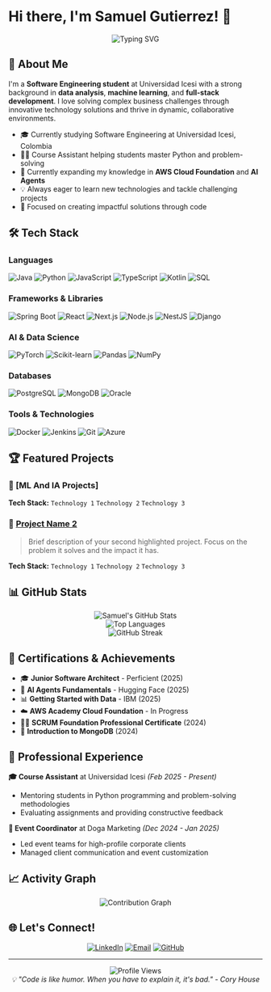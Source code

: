 # Hi there, I'm Samuel Gutierrez! 👋

<div align="center">
  <img src="https://readme-typing-svg.herokuapp.com?font=Fira+Code&pause=1000&color=2196F3&center=true&vCenter=true&width=435&lines=Software+Engineering+Student;AI+%26+Data+Science+Enthusiast;Problem+Solver" alt="Typing SVG" />
</div>

## 🚀 About Me

I'm a **Software Engineering student** at Universidad Icesi with a strong background in **data analysis**, **machine learning**, and **full-stack development**. I love solving complex business challenges through innovative technology solutions and thrive in dynamic, collaborative environments.

- 🎓 Currently studying Software Engineering at Universidad Icesi, Colombia
- 👨‍💻 Course Assistant helping students master Python and problem-solving
- 🌱 Currently expanding my knowledge in **AWS Cloud Foundation** and **AI Agents**
- 💡 Always eager to learn new technologies and tackle challenging projects
- 🎯 Focused on creating impactful solutions through code

## 🛠️ Tech Stack

### Languages
![Java](https://img.shields.io/badge/Java-ED8B00?style=for-the-badge&logo=java&logoColor=white)
![Python](https://img.shields.io/badge/Python-3776AB?style=for-the-badge&logo=python&logoColor=white)
![JavaScript](https://img.shields.io/badge/JavaScript-F7DF1E?style=for-the-badge&logo=javascript&logoColor=black)
![TypeScript](https://img.shields.io/badge/TypeScript-007ACC?style=for-the-badge&logo=typescript&logoColor=white)
![Kotlin](https://img.shields.io/badge/Kotlin-0095D5?style=for-the-badge&logo=kotlin&logoColor=white)
![SQL](https://img.shields.io/badge/SQL-336791?style=for-the-badge&logo=postgresql&logoColor=white)

### Frameworks & Libraries
![Spring Boot](https://img.shields.io/badge/Spring_Boot-F2F4F9?style=for-the-badge&logo=spring-boot)
![React](https://img.shields.io/badge/React-20232A?style=for-the-badge&logo=react&logoColor=61DAFB)
![Next.js](https://img.shields.io/badge/Next.js-000000?style=for-the-badge&logo=nextdotjs&logoColor=white)
![Node.js](https://img.shields.io/badge/Node.js-43853D?style=for-the-badge&logo=node.js&logoColor=white)
![NestJS](https://img.shields.io/badge/NestJS-E0234E?style=for-the-badge&logo=nestjs&logoColor=white)
![Django](https://img.shields.io/badge/Django-092E20?style=for-the-badge&logo=django&logoColor=white)

### AI & Data Science
![PyTorch](https://img.shields.io/badge/PyTorch-EE4C2C?style=for-the-badge&logo=pytorch&logoColor=white)
![Scikit-learn](https://img.shields.io/badge/scikit_learn-F7931E?style=for-the-badge&logo=scikit-learn&logoColor=white)
![Pandas](https://img.shields.io/badge/Pandas-2C2D72?style=for-the-badge&logo=pandas&logoColor=white)
![NumPy](https://img.shields.io/badge/Numpy-777BB4?style=for-the-badge&logo=numpy&logoColor=white)

### Databases
![PostgreSQL](https://img.shields.io/badge/PostgreSQL-316192?style=for-the-badge&logo=postgresql&logoColor=white)
![MongoDB](https://img.shields.io/badge/MongoDB-4EA94B?style=for-the-badge&logo=mongodb&logoColor=white)
![Oracle](https://img.shields.io/badge/Oracle-F80000?style=for-the-badge&logo=oracle&logoColor=white)

### Tools & Technologies
![Docker](https://img.shields.io/badge/Docker-2CA5E0?style=for-the-badge&logo=docker&logoColor=white)
![Jenkins](https://img.shields.io/badge/Jenkins-D24939?style=for-the-badge&logo=jenkins&logoColor=white)
![Git](https://img.shields.io/badge/Git-F05032?style=for-the-badge&logo=git&logoColor=white)
![Azure](https://img.shields.io/badge/Microsoft_Azure-0089D0?style=for-the-badge&logo=microsoft-azure&logoColor=white)

## 🏆 Featured Projects

### 🌟 [ML And IA Projects]
<a href="https://github.com/SamuelGutierrez24/IA-and-ML-Projects">

</a>

**Tech Stack:** `Technology 1` `Technology 2` `Technology 3`

### 🌟 [Project Name 2](https://github.com/SamuelGutierrez24/project-2)
> Brief description of your second highlighted project. Focus on the problem it solves and the impact it has.

**Tech Stack:** `Technology 1` `Technology 2` `Technology 3`

## 📊 GitHub Stats

<div align="center">
  <img src="https://github-readme-stats.vercel.app/api?username=SamuelGutierrez24&show_icons=true&theme=radical&hide_border=true&count_private=true" alt="Samuel's GitHub Stats" />
</div>

<div align="center">
  <img src="https://github-readme-stats.vercel.app/api/top-langs/?username=SamuelGutierrez24&layout=compact&theme=radical&hide_border=true" alt="Top Languages" />
</div>

<div align="center">
  <img src="https://github-readme-streak-stats.herokuapp.com/?user=SamuelGutierrez24&theme=radical&hide_border=true" alt="GitHub Streak" />
</div>

## 🏅 Certifications & Achievements

- 🎓 **Junior Software Architect** - Perficient (2025)
- 🤖 **AI Agents Fundamentals** - Hugging Face (2025)
- 📊 **Getting Started with Data** - IBM (2025)
- ☁️ **AWS Academy Cloud Foundation** - In Progress
- 🏃‍♂️ **SCRUM Foundation Professional Certificate** (2024)
- 🍃 **Introduction to MongoDB** (2024)

## 💼 Professional Experience

**🎓 Course Assistant** at Universidad Icesi *(Feb 2025 - Present)*
- Mentoring students in Python programming and problem-solving methodologies
- Evaluating assignments and providing constructive feedback

**📸 Event Coordinator** at Doga Marketing *(Dec 2024 - Jan 2025)*
- Led event teams for high-profile corporate clients
- Managed client communication and event customization

## 📈 Activity Graph

<div align="center">
  <img src="https://github-readme-activity-graph.vercel.app/graph?username=SamuelGutierrez24&theme=react-dark&hide_border=true&area=true" alt="Contribution Graph" />
</div>

## 🌐 Let's Connect!

<div align="center">

[![LinkedIn](https://img.shields.io/badge/LinkedIn-0077B5?style=for-the-badge&logo=linkedin&logoColor=white)](https://linkedin.com/in/samuel-gutierrez-dominguez)
[![Email](https://img.shields.io/badge/Email-D14836?style=for-the-badge&logo=gmail&logoColor=white)](mailto:SamuelGutierrezD24@gmail.com)
[![GitHub](https://img.shields.io/badge/GitHub-100000?style=for-the-badge&logo=github&logoColor=white)](https://github.com/SamuelGutierrez24)

</div>

---

<div align="center">
  <img src="https://komarev.com/ghpvc/?username=SamuelGutierrez24&color=blueviolet&style=for-the-badge" alt="Profile Views" />
</div>

<div align="center">
  <i>💡 "Code is like humor. When you have to explain it, it's bad." - Cory House</i>
</div>
